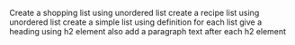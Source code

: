 Create a shopping list using unordered list
create a recipe list using unordered list
create a simple list using definition
for each list give a heading using h2 element
also add a paragraph text after each h2 element
